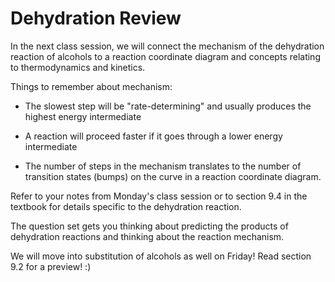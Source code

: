 # Dehydration Review

In the next class session, we will connect the mechanism of the dehydration reaction of alcohols to a reaction coordinate diagram and concepts relating to thermodynamics and kinetics.

Things to remember about mechanism:

* The slowest step will be "rate-determining" and usually produces the highest energy intermediate

* A reaction will proceed faster if it goes through a lower energy intermediate

* The number of steps in the mechanism translates to the number of transition states (bumps) on the curve in a reaction coordinate diagram.

Refer to your notes from Monday's class session or  to section 9.4 in the textbook for details specific to the dehydration reaction.

The question set gets you thinking about predicting the products of dehydration reactions and thinking about the reaction mechanism.  

We will move into substitution of alcohols as well on Friday!  Read section 9.2 for a preview! :)


